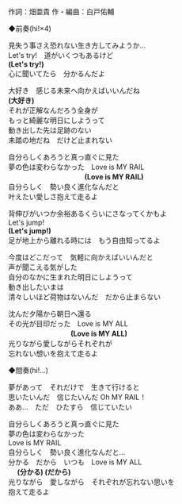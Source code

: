 作詞：畑亜貴 作・編曲：白戸佑輔  

◆前奏(hi!×4)  

見失う事さえ恐れない生き方してみようか… 　　   
Let's try!　道がいくつもあるけど    
<b>(Let's try!)</b>    
心に聞いてたら　分かるんだよ    
  
大好き　感じる未来へ向かえばいいんだね  
<b>(大好き)</b>  
それが正解なんだろう全身が  　　  
もっと綺麗な明日にしようって    
動き出した先は足跡のない    
未踏の地だね　だけど止まれない    
  
自分らしくあろうと真っ直ぐに見た  
夢の色は変わらなかった　Love is MY RAIL  
 　　　　　　　　　　<b>　(Love is MY RAIL)</b>  
自分らしく　勢い良く進化なんだと  
叶えたい愛しさ抱えて走るよ  
  
背伸びがいつか余裕あるくらいにさなってくかもよ  
Let's jump!  
<b>(Let's jump!)</b>  
足が地上から離れる時には　もう自由知ってるよ  
  
今度はどこだって　気軽に向かえばいいんだと  
声が聞こえる気がした  
自分のなかに生まれた明日にしようって  
動き出したいまは  
清々しいほど荷物はないんだ　だから止まらない  
  
沈んだ夕陽から朝日へ還る  
その光が目印だった　Love is MY ALL  
  　　　　　　　　　<b>(Love is MY ALL)</b>  
光りながら愛しながらそれぞれが  
忘れない想いを抱えて走るよ  
  
◆間奏(hi!…)  
  
夢があって　それだけで　生きて行けると  
思いたいんだ　信じたいんだ Oh MY RAIL！  
ああ…　ただ　ひたすら　信じていたい  
  
自分らしくあろうと真っ直ぐに見た  
夢の色は変わらなかった  
Love is MY RAIL  
自分らしく　勢い良く進化なんだと…  
分かる　だから　いつも　Love is MY ALL  
　 <b>(分かる)   (だから)</b>    
光りながら　愛しながら　それぞれが忘れない思いを  
抱えて走るよ  
